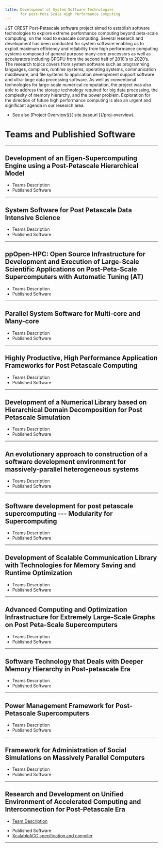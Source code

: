 ```yaml
---
title: Development of System Software Technologies  
       for post-Peta Scale High Performance Computing
---
```


JST CREST Post-Petascale software project aimed to establish software technologies to explore extreme performance computing beyond peta-scale computing, on the road to exascale computing. Several research and development has been conducted for system software enabling us to exploit maximum efficiency and reliability from high performance computing systems composed of general purpose many-core processors as well as accelerators including GPGPU from the second half of 2010's to 2020’s. The research topics covers from system software such as programming languages, compilers, runtime systems, operating systems, communication middleware, and file systems to application development support software and ultra-large data processing software. As well as conventional technologies for large-scale numerical computation, the project was also able to address the storage technology required for big data processing, the complexity of memory hierarchy, and the power problem. Exploration for the direction of future high performance computing is also an urgent and significant agenda in our research area.

* See also [Project Overview]({{ site.baseurl }}/proj-overview).

# Teams and Publishied Software
---
## Development of an Eigen-Supercomputing Engine using a Post-Petascale Hierarchical Model
* Teams Description
* Published Software

---
## System Software for Post Petascale Data Intensive Science 
* Teams Description
* Published Software

---
## ppOpen-HPC: Open Source Infrastructure for Development and Execution of Large-Scale Scientific Applications on Post-Peta-Scale Supercomputers with Automatic Tuning (AT)
* Teams Description
* Published Software


---
## Parallel System Software for Multi-core and Many-core
* Teams Description
* Published Software

---
## Highly Productive, High Performance Application Frameworks for Post Petascale Computing
* Teams Description
* Published Software

---
## Development of a Numerical Library based on Hierarchical Domain Decomposition for Post Petascale Simulation
* Teams Description
* Published Software

---
## An evolutionary approach to construction of a software development environment for massively-parallel heterogeneous systems
* Teams Description
* Published Software


---
## Software development for post petascale supercomputing --- Modularity for Supercomputing
* Teams Description
* Published Software

---
## Development of Scalable Communication Library with Technologies for Memory Saving and Runtime Optimization
* Teams Description
* Published Software

---
## Advanced Computing and Optimization Infrastructure for Extremely Large-Scale Graphs on Post Peta-Scale Supercomputers
* Teams Description
* Published Software

---
## Software Technology that Deals with Deeper Memory Hierarchy in Post-petascale Era
* Teams Description
* Published Software

---
## Power Management Framework for Post-Petascale Supercomputers
* Teams Description
* Published Software

---
## Framework for Administration of Social Simulations on Massively Parallel Computers
* Teams Description
* Published Software

---
## Research and Development on Unified Environment of Accelerated Computing and Interconnection for Post-Petascale Era
* [Team Description](https://post-peta-crest.github.io/boku/) 
- Published Software
 - [XcalableACC specification and compiler](https://github.com/XcalableMP/XACC-Specification)

---


